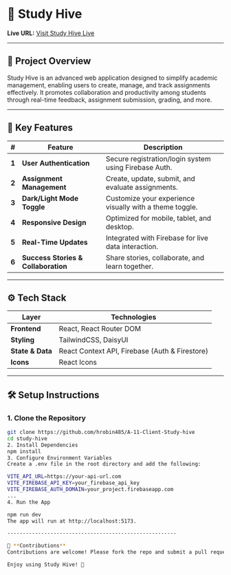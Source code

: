 # 📘 **Study Hive**

**Live URL:** [Visit Study Hive Live](https://study-hive-80e6f.web.app/)

---

## 🧩 **Project Overview**
Study Hive is an advanced web application designed to simplify academic management, enabling users to create, manage, and track assignments effectively. It promotes collaboration and productivity among students through real-time feedback, assignment submission, grading, and more.

---

## 🚀 **Key Features**

| #  | Feature                          | Description                                                     |
|----|----------------------------------|-----------------------------------------------------------------|
| **1** | **User Authentication**         | Secure registration/login system using Firebase Auth.           |
| **2** | **Assignment Management**       | Create, update, submit, and evaluate assignments.               |
| **3** | **Dark/Light Mode Toggle**      | Customize your experience visually with a theme toggle.         |
| **4** | **Responsive Design**           | Optimized for mobile, tablet, and desktop.                      |
| **5** | **Real-Time Updates**           | Integrated with Firebase for live data interaction.             |
| **6** | **Success Stories & Collaboration** | Share stories, collaborate, and learn together.                 |

---

## ⚙️ **Tech Stack**

| Layer       | Technologies                                          |
|-------------|-------------------------------------------------------|
| **Frontend**| React, React Router DOM                               |
| **Styling**  | TailwindCSS, DaisyUI                                 |
| **State & Data** | React Context API, Firebase (Auth & Firestore)      |
| **Icons**    | React Icons                                           |

---

## 🛠 **Setup Instructions**

### 1. **Clone the Repository**
```bash
git clone https://github.com/hrobin485/A-11-Client-Study-hive
cd study-hive
2. Install Dependencies
npm install
3. Configure Environment Variables
Create a .env file in the root directory and add the following:

VITE_API_URL=https://your-api-url.com
VITE_FIREBASE_API_KEY=your_firebase_api_key
VITE_FIREBASE_AUTH_DOMAIN=your_project.firebaseapp.com
...
4. Run the App

npm run dev
The app will run at http://localhost:5173.

-------------------------------------------------------

🙌 **Contributions**
Contributions are welcome! Please fork the repo and submit a pull request or create an issue for bugs/suggestions.

Enjoy using Study Hive! 🌟